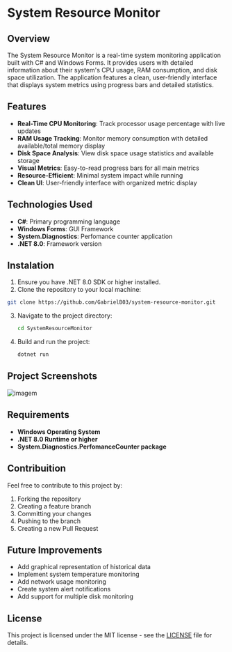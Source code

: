# System Resource Monitor

## Overview

The System Resource Monitor is a real-time system monitoring application built with C# and Windows Forms. It provides users with detailed information about their system's CPU usage, RAM consumption, and disk space utilization. The application features a clean, user-friendly interface that displays system metrics using progress bars and detailed statistics.

## Features

- **Real-Time CPU Monitoring**: Track processor usage percentage with live updates
- **RAM Usage Tracking**: Monitor memory consumption with detailed available/total memory display
- **Disk Space Analysis**: View disk space usage statistics and available storage
- **Visual Metrics**: Easy-to-read progress bars for all main metrics
- **Resource-Efficient**: Minimal system impact while running
- **Clean UI**: User-friendly interface with organized metric display

## Technologies Used

- **C#**: Primary programming language
- **Windows Forms**: GUI Framework
- **System.Diagnostics**: Perfomance counter application
- **.NET 8.0**: Framework version

## Instalation

1. Ensure you have .NET 8.0 SDK or higher installed.
2. Clone the repository to your local machine:
  ```bash
  git clone https://github.com/GabrielB03/system-resource-monitor.git
  ```
3. Navigate to the project directory:
   ```bash
   cd SystemResourceMonitor
   ```
4. Build and run the project:
   ```bash
   dotnet run
   ```

## Project Screenshots

![imagem](https://github.com/user-attachments/assets/6668363c-97be-4d56-ba7e-f69c3a036106)

## Requirements

- **Windows Operating System**
- **.NET 8.0 Runtime or higher**
- **System.Diagnostics.PerfomanceCounter package**

## Contribuition

Feel free to contribute to this project by:

1. Forking the repository
2. Creating a feature branch
3. Committing your changes
4. Pushing to the branch
5. Creating a new Pull Request

## Future Improvements

- Add graphical representation of historical data
- Implement system temperature monitoring
- Add network usage monitoring
- Create system alert notifications
- Add support for multiple disk monitoring

## License

This project is licensed under the MIT license - see the [LICENSE](LICENSE) file for details.
